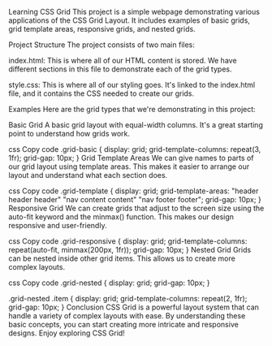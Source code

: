 Learning CSS Grid
This project is a simple webpage demonstrating various applications of the CSS Grid Layout. It includes examples of basic grids, grid template areas, responsive grids, and nested grids.

Project Structure
The project consists of two main files:

index.html: This is where all of our HTML content is stored. We have different sections in this file to demonstrate each of the grid types.

style.css: This is where all of our styling goes. It's linked to the index.html file, and it contains the CSS needed to create our grids.

Examples
Here are the grid types that we're demonstrating in this project:

Basic Grid
A basic grid layout with equal-width columns. It's a great starting point to understand how grids work.

css
Copy code
.grid-basic {
    display: grid;
    grid-template-columns: repeat(3, 1fr);
    grid-gap: 10px;
}
Grid Template Areas
We can give names to parts of our grid layout using template areas. This makes it easier to arrange our layout and understand what each section does.

css
Copy code
.grid-template {
    display: grid;
    grid-template-areas:
        "header header header"
        "nav content content"
        "nav footer footer";
    grid-gap: 10px;
}
Responsive Grid
We can create grids that adjust to the screen size using the auto-fit keyword and the minmax() function. This makes our design responsive and user-friendly.

css
Copy code
.grid-responsive {
    display: grid;
    grid-template-columns: repeat(auto-fit, minmax(200px, 1fr));
    grid-gap: 10px;
}
Nested Grid
Grids can be nested inside other grid items. This allows us to create more complex layouts.

css
Copy code
.grid-nested {
    display: grid;
    grid-gap: 10px;
}

.grid-nested .item {
    display: grid;
    grid-template-columns: repeat(2, 1fr);
    grid-gap: 10px;
}
Conclusion
CSS Grid is a powerful layout system that can handle a variety of complex layouts with ease. By understanding these basic concepts, you can start creating more intricate and responsive designs. Enjoy exploring CSS Grid!